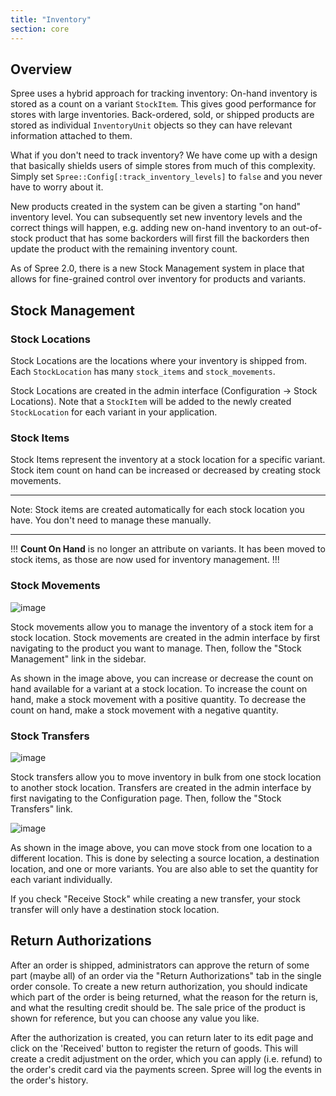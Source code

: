 ```yaml
---
title: "Inventory"
section: core
---
```


## Overview

Spree uses a hybrid approach for tracking inventory: On-hand inventory is stored as a count on a variant `StockItem`. This gives good performance for stores with large inventories. Back-ordered, sold, or shipped products are stored as individual `InventoryUnit` objects so they can have relevant information attached to them.

What if you don't need to track inventory? We have come up with a design that basically shields users of simple stores from much of this complexity. Simply set `Spree::Config[:track_inventory_levels]` to `false` and you never have to worry about it.

New products created in the system can be given a starting "on hand" inventory level. You can subsequently set new inventory levels and the correct things will happen, e.g. adding new on-hand inventory to an out-of-stock product that has some backorders will first fill the backorders then update the product with the remaining inventory count.

As of Spree 2.0, there is a new Stock Management system in place that allows for fine-grained control over inventory for products and variants.

## Stock Management

### Stock Locations

Stock Locations are the locations where your inventory is shipped from. Each `StockLocation` has many `stock_items` and `stock_movements`.

Stock Locations are created in the admin interface (Configuration → Stock Locations). Note that a `StockItem` will be added to the newly created `StockLocation` for each variant in your application.

### Stock Items

Stock Items represent the inventory at a stock location for a specific variant. Stock item count on hand can be increased or decreased by creating stock movements.

***
Note: Stock items are created automatically for each stock location you have. You don't need to manage these manually.
***

!!!
**Count On Hand** is no longer an attribute on variants. It has been moved to stock items, as those are now used for inventory management.
!!!

### Stock Movements

![image](../images/developer/core/stock_movements.png)

Stock movements allow you to manage the inventory of a stock item for a stock location. Stock movements are created in the admin interface by first navigating to the product you want to manage. Then, follow the "Stock Management" link in the sidebar.

As shown in the image above, you can increase or decrease the count on hand available for a variant at a stock location. To increase the count on hand, make a stock movement with a positive quantity. To decrease the count on hand, make a stock movement with a negative quantity.

### Stock Transfers

![image](../images/developer/core/stock_transfers.png)

Stock transfers allow you to move inventory in bulk from one stock location to another stock location. Transfers are created in the admin interface by first navigating to the Configuration page. Then, follow the "Stock Transfers" link.

![image](../images/developer/core/new_stock_transfer.png)

As shown in the image above, you can move stock from one location to a different location. This is done by selecting a source location, a destination location, and one or more variants. You are also able to set the quantity for each variant individually.

If you check "Receive Stock" while creating a new transfer, your stock transfer will only have a destination stock location.

## Return Authorizations

After an order is shipped, administrators can approve the return of some part (maybe all) of an order via the "Return Authorizations" tab in the single order console. To create a new return authorization, you should indicate which part of the order is being returned, what the reason for the return is, and what the resulting credit should be. The sale price of the product is shown for reference, but you can choose any value you like.

After the authorization is created, you can return later to its edit page and click on the 'Received' button to register the return of goods. This will create a credit adjustment on the order, which you can apply (i.e. refund) to the order's credit card via the payments screen. Spree will log the events in the order's history.